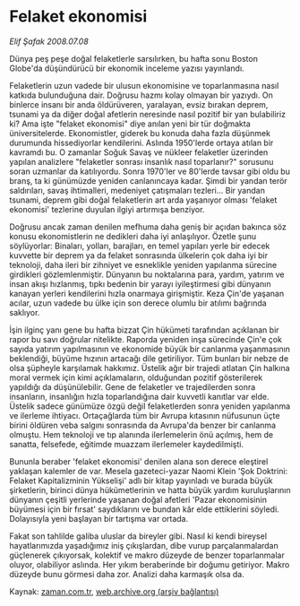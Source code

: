 # Felaket ekonomisi

*Elif Şafak 2008.07.08*

<tr><td class="metin" colspan="2" style="padding-top: 20px; padding-left: 5px; padding-right: 10px;">Dünya peş peşe doğal felaketlerle sarsılırken, bu hafta sonu Boston Globe'da düşündürücü bir ekonomik inceleme yazısı yayınlandı.</td></tr><tr><td class="metin" colspan="2" style="padding-top: 20px; padding-left: 5px; padding-right: 10px;"><p>Felaketlerin uzun vadede bir ulusun ekonomisine ve toparlanmasına nasıl katkıda bulunduğuna dair. Doğrusu hazmı kolay olmayan bir yazıydı. On binlerce insanı bir anda öldürüveren, yaralayan, evsiz bırakan deprem, tsunami ya da diğer doğal afetlerin neresinde nasıl pozitif bir yan bulabiliriz ki? Ama işte "felaket ekonomisi" diye anılan yeni bir tür doğmakta üniversitelerde. Ekonomistler, giderek bu konuda daha fazla düşünmek durumunda hissediyorlar kendilerini. Aslında 1950'lerde ortaya atılan bir kavramdı bu. O zamanlar Soğuk Savaş ve nükleer felaketler üzerinden yapılan analizlere "felaketler sonrası insanlık nasıl toparlanır?" sorusunu soran uzmanlar da katılıyordu. Sonra 1970'ler ve 80'lerde tavsar gibi oldu bu branş, ta ki günümüzde yeniden canlanıncaya kadar. Şimdi bir yandan terör saldırıları, savaş ihtimalleri, medeniyet çatışmaları tezleri... Bir yandan tsunami, deprem gibi doğal felaketlerin art arda yaşanıyor olması 'felaket ekonomisi' tezlerine duyulan ilgiyi artırmışa benziyor. 
<p>Doğrusu ancak zaman denilen mefhuma daha geniş bir açıdan bakınca söz konusu ekonomistlerin ne dedikleri daha iyi anlaşılıyor. Özetle şunu söylüyorlar: Binaları, yolları, barajları, en temel yapıları yerle bir edecek kuvvette bir deprem ya da felaket sonrasında ülkelerin çok daha iyi bir teknoloji, daha ileri bir zihniyet ve esneklikle yeniden yapılanma sürecine girdikleri gözlemlenmiştir. Dünyanın bu noktalarına para, yardım, yatırım ve insan akışı hızlanmış, tıpkı bedenin bir yarayı iyileştirmesi gibi dünyanın kanayan yerleri kendilerini hızla onarmaya girişmiştir. Keza Çin'de yaşanan acılar, uzun vadede bu ülke için son derece olumlu bir atılımı bağrında saklıyor. 
<p>İşin ilginç yanı gene bu hafta bizzat Çin hükümeti tarafından açıklanan bir rapor bu savı doğrular nitelikte. Raporda yeniden inşa sürecinde Çin'e çok sayıda yatırım yapılmasının ve ekonomide büyük bir canlanma yaşanmasının beklendiği, büyüme hızının artacağı dile getiriliyor. Tüm bunları bir nebze de olsa şüpheyle karşılamak hakkımız. Üstelik ağır bir trajedi atlatan Çin halkına moral vermek için kimi açıklamaların, olduğundan pozitif gösterilerek yapıldığı da düşünülebilir. Gene de felaketler ve trajedilerden sonra insanların, insanlığın hızla toparlandığına dair kuvvetli kanıtlar var elde. Üstelik sadece günümüze özgü değil felaketlerden sonra yeniden yapılanma ve ilerleme ihtiyacı. Ortaçağlarda tüm bir Avrupa kıtasının nüfusunun üçte birini öldüren veba salgını sonrasında da Avrupa'da benzer bir canlanma olmuştu. Hem teknoloji ve tıp alanında ilerlemelerin önü açılmış, hem de sanatta, felsefede, eğitimde muazzam ilerlemeler kaydedilmişti. 
<p>Bununla beraber 'felaket ekonomisi' denilen alana son derece eleştirel yaklaşan kalemler de var. Mesela gazeteci-yazar Naomi Klein 'Şok Doktrini: Felaket Kapitalizminin Yükselişi' adlı bir kitap yayınladı ve burada büyük şirketlerin, birinci dünya hükümetlerinin ve hatta büyük yardım kuruluşlarının dünyanın çeşitli yerlerinde yaşanan doğal afetleri 'Pazar ekonomisinin büyümesi için bir fırsat' saydıklarını ve bundan kâr elde ettiklerini söyledi. Dolayısıyla yeni başlayan bir tartışma var ortada. 
<p>Fakat son tahlilde galiba uluslar da bireyler gibi. Nasıl ki kendi bireysel hayatlarımızda yaşadığımız iniş çıkışlardan, dibe vurup parçalanmalardan güçlenerek çıkıyorsak, kolektif ve makro düzeyde de benzer toparlanmalar oluyor, olabiliyor aslında. Her yıkım beraberinde bir doğumu getiriyor. Makro düzeyde bunu görmesi daha zor. Analizi daha karmaşık olsa da. <br/></p></p></p></p></p></td></tr>

Kaynak: [zaman.com.tr](http://zaman.com.tr/yazar.do?yazino=711457), [web.archive.org (arşiv bağlantısı)](http://web.archive.org/web/20080802055319/http://www.zaman.com.tr:80/yazar.do?yazino=711457)
